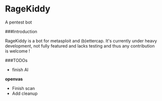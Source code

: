 # RageKiddy
A pentest bot

###Introduction

RageKiddy is a bot for metasploit and (b)ettercap. It's currently under heavy development, not fully featured and lacks testing and thus any contribution is welcome !

###TODOs

- finish AI

**openvas**
- Finish scan
- Add cleanup


